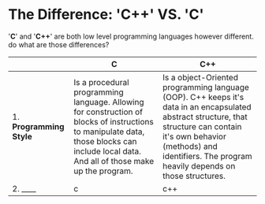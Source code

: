 # The Difference: 'C++' VS. 'C'
'**C**' and '**C++**' are both low level programming languages however different. do what are those differences?

||C|C++|
|--|--|--|
|1. __Programming Style__| Is a procedural programming language. Allowing for construction of blocks of instructions to manipulate data, those blocks can include local data. And all of those make up the program.  | Is a object-Oriented programming language (OOP). C++ keeps it's data in an encapsulated abstract structure, that structure can contain it's own behavior (methods) and identifiers. The program heavily depends on those structures. |
|2. ____|c|c++|